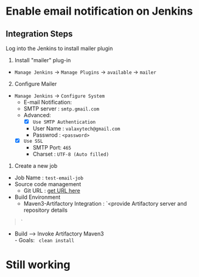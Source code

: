 # Enable email notification on Jenkins


## Integration Steps
Log into the Jenkins to install mailer plugin

1. Install "mailer" plug-in   
- `Manage Jenkins` -> `Manage Plugins` -> `available` -> `mailer`

2. Configure Mailer   
- `Manage Jenkins` -> `Configure System`
    - E-mail Notification:
    - SMTP server : `smtp.gmail.com`
  - Advanced: 
	- [x] `Use SMTP Authentication` 
	- User Name : `valaxytech@gmail.com`
	- Passwrod : `<password>`   
  - [x] `Use SSL`
	- SMTP Port: `465`
	- Charset : `UTF-8 (Auto filled)`

  
1. Create a new job 
  - Job Name : `test-email-job`
  - Source code management 
     - Git URL : [get URL here](https://github.com/yankils/hello-world.git)
 - Build Environment 
     - Maven3-Artifactory Integration : `<provide Artifactory server and repository details
>`
 - Build --> Invoke Artifactory Maven3  
       - Goals: ` clean install`

# Still working 
